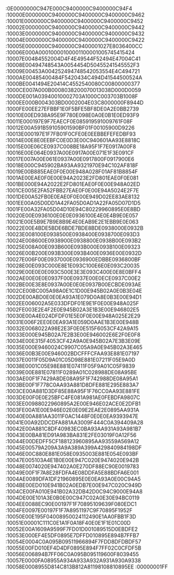 :0E0000000C947E000C9400000C9400000C94F4
:10000E0000000C9400000C9400000C9400000C9462
:10001E0000000C9400000C9400000C9400000C9452
:10002E0000000C9400000C9400000C9400000C9442
:10003E0000000C9400000C9400000C9400000C9432
:10004E0000000C9400000C9400000C9400000C9422
:10005E0000000C9400000C9400001027E8036400CC
:10006E000A00010000100001100001005745415424
:10007E00484552004D4F4E49544F52494E47004C41
:10008E00494748543A0054454D50455241545552F3
:10009E00453A004252494748542053554E4C494721
:1000AE00485400484F5420434C494D41544500524A
:1000BE0041494E20414C4552540080C00800000377
:1000CE007A000B0008038200070013038D000D0059
:1000DE001A03940010002703A1000C003703B1008F
:1000EE000B004303BD0002004E03C8000000F8944D
:1000FE00EE27EFBBF1E0F5BFE5BF8DE0A2E0BB2739
:10010E00ED938A95E9F780E098E0A0E0B1E0ED93F9
:10011E000197E9F7EAECF0E085919591009761F08F
:10012E00A591B59105901590BF01F00105900D9226
:10013E000197E1F7FB01F0CFE0E0EEBBEFEFEDBF93
:10014E00E8E0EEBFC0E0D3E00C940601AA93E8818C
:10015E00E06CE0937C008BE18A95F1F7E0917A00F8
:10016E00E064E0937A00E0917A00E071E1F3E091CF
:10017E007A00E061E0937A00E0917800F0917900E6
:10018E000C945902BA93AA9321970E94C102AF818F
:10019E00B885EAE0F0E00E948A028F01AF81B8854F
:1001AE00EAE0F0E00E94A2023E2FD801EAE0F0E081
:1001BE000E94A2022E2FD801EAE0F0E00E948A02ED
:1001CE005E2FA52FBB27EAE0F0E00E94A5024E2F7E
:1001DE00A52FB0E0EAE0F0E00E949D02EE83AE8132
:1001EE00A05D0DD1A42FA05D0AD1A22FA05D07D1D5
:1001FE00A32FA05D04D10E94C80229960895E0E8BD
:10020E00E0936100E0E0E0936100E4E0E4B9E0E057
:10021E00E5B9E7B9E8B9E4E0EAB9E2E1EBB9E0E063
:10022E00E4BDE5BDE6BDE7BDE8BDE0938000E0932B
:10023E008100E0938500E0938400E0938700E093D3
:10024E008600E0938900E0938800E0938B00E093B2
:10025E008A00E093B600E093B000E093B100E09323
:10026E00B200E093B300E093B400E0936E00E0932D
:10027E006F00E0937000E0936900EDBBE0936800BF
:10028E00E093C000E8E1E093C100E6E0E093C20035
:10029E00E0E0E093C500E3E3E093C400E0E8E0BFF4
:1002AE00E0E0E0937F00E0937E00E0ECE0937C00E2
:1002BE00E3E8E0937A00E0E0E0937B00ECBDE093AE
:1002CE00BC005A98A0E1C1D00E945B02A0E0B3E04E
:1002DE00ABD0E0E0EA93A1E079D0A8E0B3E00E94D1
:1002EE006002A5E033DFDF01E9E1F0E00E948A025F
:1002FE003E2E4F2E0E945B02A3E1B3E00E946802E5
:10030E00A4E024DFDF01E5E0F0E00E948A025E2E29
:10031E006F2EE0E0EA93A1E059D0AAE1B3E00E948B
:10032E0068022A98E2E3F0E0E515F6053CF42A9A15
:10033E000E945B02A7E2B3E00E946002E6E2F0E0F8
:10034E00E315F4053CF42A9A0E945B02A7E3B3E09E
:10035E000E9460024C9907C05A9A0E945B02A3E465
:10036E00B3E00E946002BDCFFFCFAA93E881E07197
:10037E0011F05D9A01C05D98E881E07211F05E9A0D
:10038E0001C05E98E881E07411F05F9A01C05F9839
:10039E00E881E07811F0289A01C028988DE08A95BE
:1003AE00F1F7429A8DE08A95F1F742988DE08A95A1
:1003BE00F1F778C0AA93A881D8DFE881E295E883A7
:1003CE00A881D3DF85E88A95F1F76CC0AA93E881FE
:1003DE00F0E0E25BFC4FE081A981AE0FEBDFA9807C
:1003EE00988022960895A2E00E946E02ACE0E2DFB1
:1003FE00A1E00E946E02E0E09E2EAE2E0895AA931A
:10040E00A881AA3011F0AC1448F0E0E0EA9393947E
:10041E00A92DDCDFA881AA3009F444C0A394409A28
:10042E00A881C8DF40983EC0BA93AA931A93A981B7
:10043E00BA81ED91A983BA831E2FE03019F0A12F56
:10044E00DEDFF5CF188123960895AA93559A569A12
:10045E00579A209A3A9A389A399A429840984198DF
:10046E00C880E881E058E0935003E881E054E093BF
:10047E005103A4E1B0E00E947C020E9474020E942B
:10048E0074020E947402A0E270DF88EC90E0019783
:10049E00F1F7A8E28FDFA4E08DDFA5E88BDFA6E001
:1004AE0089DFA1DF21960895E0E0EA93A0E00C94A5
:1004BE00ED010E941B02A0EDB7E00E947C020C949D
:1004CE00FA010E941B02A32DB42D0C94C9000E94A8
:1004DE00E101A3E0B0E00C947C02A0E30E94BC0119
:1004EE0088EC90E00197F1F70895109639F080EDC1
:1004FE0097E00197F1F7A8951197C9F70895F1952F
:10050E00E195F04008950024112490E1AA0FBB1F3D
:10051E00001C111C0E1A1F0A18F40E0E1F1E01C00D
:10052E00A1609A9599F7FD01D001089515D0EBDFE2
:10053E000EF4E5DF0895E7DFFD010895E894B7FFB7
:10054E0004C0A095B09511966894F7FDD8DFDBDF57
:10055E00FD010EF4D4DF0895E894F7FF02C0CFDF5B
:10056E006894B7FF06C0A095B095119600F8039455
:10057E0000FA08955A934A933A932A931A930A9338
:10058E0008955D814C813B812A81198108810895EE
:00000001FF
